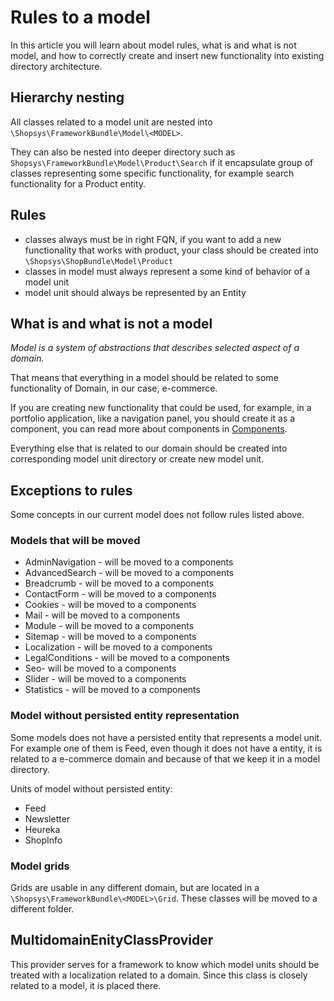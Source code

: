 # Rules to a model
In this article you will learn about model rules, what is and what is not model, and how to correctly create and insert new functionality into existing directory architecture.

## Hierarchy nesting
All classes related to a model unit are nested into `\Shopsys\FrameworkBundle\Model\<MODEL>`.

They can also be nested into deeper directory such as `Shopsys\FrameworkBundle\Model\Product\Search` if it encapsulate group of classes representing some specific functionality, for example search functionality for a Product entity.

## Rules
- classes always must be in right FQN, if you want to add a new functionality that works with product, your class should be created into `\Shopsys\ShopBundle\Model\Product`
- classes in model must always represent a some kind of behavior of a model unit
- model unit should always be represented by an Entity

## What is and what is not a model
*Model is a system of abstractions that describes selected aspect of a domain.*

That means that everything in a model should be related to some functionality of Domain, in our case, e-commerce.

If you are creating new functionality that could be used, for example, in a portfolio application, like a navigation panel, you should create it as a component, you can read more about components in [Components](../introduction/components.md).

Everything else that is related to our domain should be created into corresponding model unit directory or create new model unit.

## Exceptions to rules
Some concepts in our current model does not follow rules listed above.

### Models that will be moved
* AdminNavigation - will be moved to a components
* AdvancedSearch - will be moved to a components
* Breadcrumb - will be moved to a components
* ContactForm - will be moved to a components
* Cookies - will be moved to a components
* Mail - will be moved to a components
* Module - will be moved to a components
* Sitemap - will be moved to a components
* Localization - will be moved to a components
* LegalConditions - will be moved to a components
* Seo- will be moved to a components
* Slider - will be moved to a components
* Statistics - will be moved to a components

### Model without persisted entity representation
Some models does not have a persisted entity that represents a model unit. For example one of them is Feed, even though it does not have a entity, it is related to a e-commerce domain and because of that we keep it in a model directory.

Units of model without persisted entity:
* Feed
* Newsletter
* Heureka
* ShopInfo

### Model grids
<!--- TODO: add a link to a grid documentation -->
Grids are usable in any different domain, but are located in a `\Shopsys\FrameworkBundle\<MODEL>\Grid`. These classes will be moved to a different folder.

## MultidomainEnityClassProvider
This provider serves for a framework to know which model units should be treated with a localization related to a domain. Since this class is closely related to a model, it is placed there.
